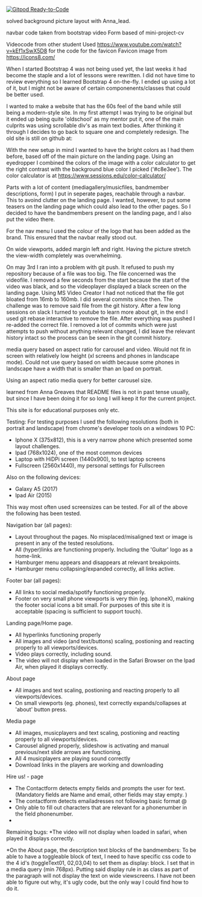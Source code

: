 [![Gitpod Ready-to-Code](https://img.shields.io/badge/Gitpod-Ready--to--Code-blue?logo=gitpod)](https://gitpod.io/#https://github.com/codewouter/milestone1-theMonkees) 


solved background picture layout with Anna_lead. 

navbar code taken from bootstrap video
Form based of mini-project-cv

Videocode from other student
Used https://www.youtube.com/watch?v=kEf1xSwX5D8 for the code for the favicon
Favicon image from https://icons8.com/

When I started Bootstrap 4 was not being used yet, the last weeks it had become the staple and a lot of lessons were rewritten. I did not have time to review everything so I learned Bootstrap 4 on-the-fly. I ended up using a lot of it, but I might not be aware of certain componenents/classes that could be better used.

I wanted to make a website that has the 60s feel of the band while still being a modern-style site. In my first attempt I was trying to be original but it ended up being quite 'oldschool' as my mentor put it, one of the main culprits was using scrollable div's as main text bodies. After thinking it through  I decides to go back to square one and completely redesign. The old site is still on github at:

With the new setup in mind I wanted to have the bright colors as I had them before, based off of the main picture on the landing page. Using an eyedropper I combined the colors of the image with a color calculator to get the right contrast with the background blue color I picked ('#c8e3ee'). The color calculator is at https://www.sessions.edu/color-calculator/

Parts with a lot of content (mediagallery/musicfiles, bandmember descriptions, form) I put in seperate pages, reachable through a navbar. This to avoind clutter on the landing page. I wanted, however, to put some teasers on the landing page which could also lead to the other pages. So I decided to have the bandmembers present on the landing page, and I also put the video there.

For the nav menu I used the colour of the logo that has been added as the brand. This ensured that the navbar really stood out.

On wide viewports, added margin left and right. Having the picture stretch the view-width completely was overwhelming.

On may 3rd I ran into a problem with git push. It refused to push my repository because of a file was too big. The file concerned was the videofile. I removed a few seconds from the start because the start of the video was black, and so the videoplayer displayed a black screen on the landing page. Using MS Video Creator I had not noticed that the file got bloated from 16mb to 160mb. I did several commits since then. The challenge was to remove said file from the git history. After a few long sessions on slack I turned to youtube to learn more about git, 
in the end I used git rebase interactive to remove the file. After everything was pushed I re-added the correct file. I removed a lot of commits which were just attempts to push without anything relevant changed, I did leave the relevant history intact so the process can be seen in the git commit history.

media query based on aspect ratio for carousel and video. Would not fit in screen with relatively low height (xl screens and phones in landscape mode). Could not use query based on width because some phones in landscape have a width that is smaller than an Ipad on portrait.

Using an aspect ratio media query for better carousel size.

learned from Anna Greaves that README files is not in past tense usually, but since I have been doing it for so long I will keep it for the current project. 


This site is for educational purposes only etc.


Testing:
For testing purposes I used the following resolutions (both in portrait and landscape) from chrome's developer tools on a windows 10 PC:
- Iphone X (375x812), this is a very narrow phone which presented some layout challenges.
- Ipad (768x1024), one of the most common devices
- Laptop with HiDPi screen (1440x900), to test laptop screens
- Fullscreen (2560x1440), my personal settings for Fullscreen

Also on the following devices:
- Galaxy A5 (2017)
- Ipad Air (2015)

This way most often used screensizes can be tested. For all of the above the following has been tested.

Navigation bar (all pages):
- Layout throughout the pages. No misplaced/misaligned text or image is present in any of the tested resolutions.
- All (hyper)links  are functioning properly. Including the 'Guitar' logo as a home-link.
- Hamburger menu appears and disappears at relevant breakpoints.
- Hamburger menu collapsing/expanded correctly, all links active.

Footer bar (all pages):
- All links to social media/spotify functioning properly.
- Footer on very small phone viewports is very thin (eg. IphoneX), making the footer social icons a bit small. For purposes of this site it is acceptable (spacing is sufficient to support touch).


Landing page/Home page.
- All hyperlinks functioning properly
- All images and video (and text/buttons) scaling, postioning and reacting properly to all viewports/devices.
- Video plays correctly, including sound.
- The video will not display when loaded in the Safari Browser on the Ipad Air, when played it displays correctly.

About page
- All images and text scaling, postioning and reacting properly to all viewports/devices.
- On small viewports (eg. phones), text correctly expands/collapses at 'about' button press.

Media page
- All images, musicplayers and text scaling, postioning and reacting properly to all viewports/devices.
- Carousel aligned properly, slideshow is activating and manual previous/next slide arrows are functioning.
- All 4 musicplayers are playing sound correctly
- Download links in the players are working and downloading

Hire us! - page
- The Contactform detects empty fields and prompts the user for text. (Mandatory fields are Name and email, other fields may stay empty. )
- The contactform detects emailadresses not following basic format <text>@<text>
- Only able to fill out characters that are relevant for a phonenumber in the field phonenumber.
- 

Remaining bugs:
*The video will not display when loaded in safari, when played it displays correctly.


*On the About page, the description text blocks of the bandmembers: To be able to have a toggleable block of text, I need to have specific css code to the 4 id's (toggleText01, 02,03,04) to set them as display: block. I set that in a media query (min 768px).
Putting said display rule in as class as part of the paragraph will not display the text on wide viewscreens. I have not been able to figure out why, it's ugly code, but the only way I could find how to do it.

